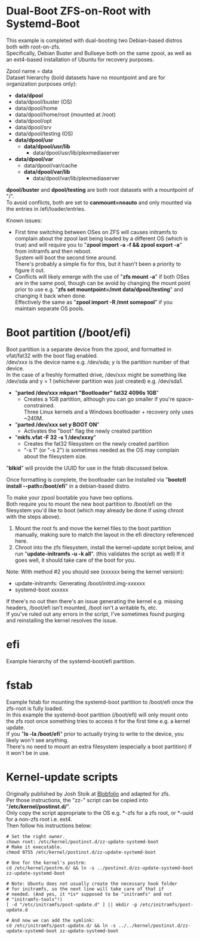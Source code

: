 # Dual-Boot ZFS-on-Root with Systemd-Boot
This example is completed with dual-booting two Debian-based distros both with root-on-zfs.  
Specifically, Debian Buster and Bullseye both on the same zpool, as well as an ext4-based installation of Ubuntu for recovery purposes.  
  
Zpool name = data  
Dataset hierarchy (bold datasets have no mountpoint and are for organization purposes only):  
- **data/dpool**  
- data/dpool/buster (OS)                     
- data/dpool/home                       
- data/dpool/home/root (mounted at /root)                  
- data/dpool/opt                        
- data/dpool/srv                        
- data/dpool/testing (OS)  
- **data/dpool/usr**                         
  - **data/dpool/usr/lib**                      
    - data/dpool/usr/lib/plexmediaserver     
- **data/dpool/var**                          
  - data/dpool/var/cache                   
  - **data/dpool/var/lib**                       
    - data/dpool/var/lib/plexmediaserver   
  
**dpool/buster** and **dpool/testing** are both root datasets with a mountpoint of "/".  
To avoid conflicts, both are set to **canmount=noauto** and only mounted via the entries in /efi/loader/entries.  
  
Known issues:
- First time switching between OSes on ZFS will causes initramfs to complain about the zpool last being loaded by a different OS (which is true) and will require you to "**zpool import -a -f && zpool export -a**" from initramfs and then reboot.  
System will boot the second time around.  
There's probably a simple fix for this, but it hasn't been a priority to figure it out.
- Conflicts will likely emerge with the use of "**zfs mount -a**" if both OSes are in the same pool, though can be avoid by changing the mount point prior to use e.g. "**zfs set mountpoint=/mnt data/dpool/testing**" and changing it back when done.  
Effectively the same as "**zpool import -R /mnt somepool**" if you maintain separate OS pools. 

# Boot partition (/boot/efi)
Boot partition is a separate device from the zpool, and formatted in vfat/fat32 with the boot flag enabled.  
/dev/xxx is the device name e.g. /dev/sda; y is the partition number of that device.  
In the case of a freshly formatted drive, /dev/xxx might be something like /dev/sda and y = 1 (whichever partition was just created) e.g. /dev/sda1.  
- "**parted /dev/xxx mkpart "Bootloader" fat32 4096s 1GB**" 
  - Creates a 1GB partition, although you can go smaller if you're space-constrained.  
  Three Linux kernels and a Windows bootloader + recovery only uses ~240M. 
- "**parted /dev/xxx set y BOOT ON**" 
  - Activates the "boot" flag the newly created partition
- "**mkfs.vfat -F 32 -s 1 /dev/xxxy**" 
  - Creates the fat32 filesystem on the newly created partition
  - "-s 1" (or "-s 2") is sometimes needed as the OS may complain about the filesystem size.  

"**blkid**" will provide the UUID for use in the fstab discussed below.

Once formatting is complete, the bootloader can be installed via "**bootctl install --path=/boot/efi**" in a debian-based distro.   
  
To make your zpool bootable you have two options.  
Both require you to mount the new boot partition to /boot/efi on the filesystem you'd like to boot (which may already be done if using chroot with the steps above).  
1. Mount the root fs and move the kernel files to the boot partition manually, making sure to match the layout in the efi directory referenced here.
2. Chroot into the zfs filesystem, install the kernel-update script below, and run "**update-initramfs -u -k all**".  (this validates the script as well)
If it goes well, it should take care of the boot for you.  
  
Note: With method #2 you should see (xxxxxx being the kernel version):  
- update-initramfs: Generating /boot/initrd.img-xxxxxx
- systemd-boot xxxxxx

If there's no out then there's an issue generating the kernel e.g. missing headers, /boot/efi isn't mounted, /boot isn't a writable fs, etc.  
If you've ruled out any errors in the script, I've sometimes found purging and reinstalling the kernel resolves the issue.

# efi
Example hierarchy of the systemd-boot/efi partition.

# fstab
Example fstab for mounting the systemd-boot partition to /boot/efi once the zfs-root is fully loaded.  
In this example the systemd-boot partition (/boot/efi) will only mount onto the zfs root once something tries to access it for the first time e.g. a kernel update.  
If you "**ls -la /boot/efi**" prior to actually trying to write to the device, you likely won't see anything.  
There's no need to mount an extra filesystem (especially a boot partition) if it won't be in use.

# Kernel-update scripts
Originally published by Josh Stoik at [Blobfolio](https://blobfolio.com/2018/06/replace-grub2-with-systemd-boot-on-ubuntu-18-04/) and adapted for zfs.  
Per those instructions, the "zz-" script can be copied into "**/etc/kernel/postinst.d/**".  
Only copy the script appropriate to the OS e.g. \*-zfs for a zfs root, or \*-uuid for a non-zfs root i.e. ext4.   
Then follow his instructions below:  
```
# Set the right owner.
chown root: /etc/kernel/postinst.d/zz-update-systemd-boot
# Make it executable.
chmod 0755 /etc/kernel/postinst.d/zz-update-systemd-boot

# One for the kernel's postrm:
cd /etc/kernel/postrm.d/ && ln -s ../postinst.d/zz-update-systemd-boot zz-update-systemd-boot

# Note: Ubuntu does not usually create the necessary hook folder
# for initramfs, so the next line will take care of that if
# needed. (And yes, it *is* supposed to be "initramfs" and not
# "initramfs-tools"!)
[ -d "/etc/initramfs/post-update.d" ] || mkdir -p /etc/initramfs/post-update.d

# And now we can add the symlink:
cd /etc/initramfs/post-update.d/ && ln -s ../../kernel/postinst.d/zz-update-systemd-boot zz-update-systemd-boot
```
